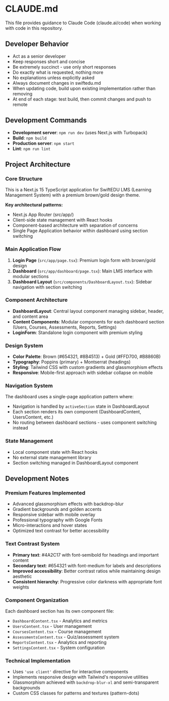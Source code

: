 # CLAUDE.md

This file provides guidance to Claude Code (claude.ai/code) when working with code in this repository.

## Developer Behavior
- Act as a senior developer
- Keep responses short and concise
- Be extremely succinct - use only short responses
- Do exactly what is requested, nothing more
- No explanations unless explicitly asked
- Always document changes in swiftedu.md
- When updating code, build upon existing implementation rather than removing
- At end of each stage: test build, then commit changes and push to remote

## Development Commands

- **Development server**: `npm run dev` (uses Next.js with Turbopack)
- **Build**: `npm build`
- **Production server**: `npm start`
- **Lint**: `npm run lint`

## Project Architecture

### Core Structure
This is a Next.js 15 TypeScript application for SwiftEDU LMS (Learning Management System) with a premium brown/gold design theme.

**Key architectural patterns:**
- Next.js App Router (src/app/)
- Client-side state management with React hooks
- Component-based architecture with separation of concerns
- Single Page Application behavior within dashboard using section switching

### Main Application Flow
1. **Login Page** (`src/app/page.tsx`): Premium login form with brown/gold design
2. **Dashboard** (`src/app/dashboard/page.tsx`): Main LMS interface with modular sections
3. **Dashboard Layout** (`src/components/DashboardLayout.tsx`): Sidebar navigation with section switching

### Component Architecture
- **DashboardLayout**: Central layout component managing sidebar, header, and content area
- **Content Components**: Modular components for each dashboard section (Users, Courses, Assessments, Reports, Settings)
- **LoginForm**: Standalone login component with premium styling

### Design System
- **Color Palette**: Brown (#654321, #8B4513) + Gold (#FFD700, #B8860B)
- **Typography**: Poppins (primary) + Montserrat (headings)
- **Styling**: Tailwind CSS with custom gradients and glassmorphism effects
- **Responsive**: Mobile-first approach with sidebar collapse on mobile

### Navigation System
The dashboard uses a single-page application pattern where:
- Navigation is handled by `activeSection` state in DashboardLayout
- Each section renders its own component (DashboardContent, UsersContent, etc.)
- No routing between dashboard sections - uses component switching instead

### State Management
- Local component state with React hooks
- No external state management library
- Section switching managed in DashboardLayout component

## Development Notes

### Premium Features Implemented
- Advanced glassmorphism effects with backdrop-blur
- Gradient backgrounds and golden accents
- Responsive sidebar with mobile overlay
- Professional typography with Google Fonts
- Micro-interactions and hover states
- Optimized text contrast for better accessibility

### Text Contrast System
- **Primary text**: #4A2C17 with font-semibold for headings and important content
- **Secondary text**: #654321 with font-medium for labels and descriptions
- **Improved accessibility**: Better contrast ratios while maintaining design aesthetic
- **Consistent hierarchy**: Progressive color darkness with appropriate font weights

### Component Organization
Each dashboard section has its own component file:
- `DashboardContent.tsx` - Analytics and metrics
- `UsersContent.tsx` - User management
- `CoursesContent.tsx` - Course management  
- `AssessmentsContent.tsx` - Quiz/assessment system
- `ReportsContent.tsx` - Analytics and reporting
- `SettingsContent.tsx` - System configuration

### Technical Implementation
- Uses `'use client'` directive for interactive components
- Implements responsive design with Tailwind's responsive utilities
- Glassmorphism achieved with `backdrop-blur-xl` and semi-transparent backgrounds
- Custom CSS classes for patterns and textures (pattern-dots)
